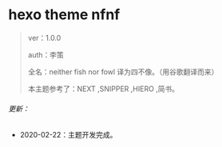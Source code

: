 # hexo theme nfnf   

> ver：1.0.0
>
> auth：李策
>
> 全名：neither fish nor fowl  译为四不像。（用谷歌翻译而来）
>
> 本主题参考了：NEXT ,SNIPPER ,HIERO ,简书。

###### 更新：

- 2020-02-22：主题开发完成。

